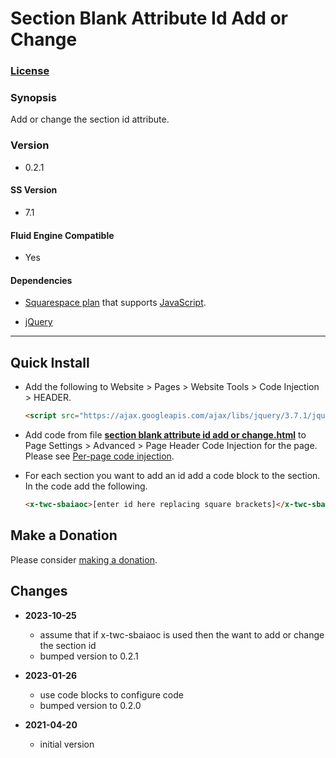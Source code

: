 # Section Blank Attribute Id Add or Change

### [License][1]

### Synopsis

Add or change the section id attribute.

### Version

  * 0.2.1

#### SS Version

  * 7.1

#### Fluid Engine Compatible

  * Yes

#### Dependencies

  * [Squarespace plan][2] that supports [JavaScript][3].
  
  * [jQuery][4]

---

## Quick Install

* Add the following to Website > Pages > Website Tools > Code Injection >
  HEADER.

  ```html
  <script src="https://ajax.googleapis.com/ajax/libs/jquery/3.7.1/jquery.min.js"></script>
  ```
  
* Add code from file **[section blank attribute id add or change.html][5]** to
  Page Settings > Advanced > Page Header Code Injection for the page. Please see
  [Per-page code injection][6]. 
  
* For each section you want to add an id add a code block to the section. In the
  code add the following.
  
  ```html
  <x-twc-sbaiaoc>[enter id here replacing square brackets]</x-twc-sbaiaoc>
  ```

## Make a Donation

Please consider [making a donation][7].

## Changes

* **2023-10-25**

  * assume that if x-twc-sbaiaoc is used then the want to add or change the
    section id
  * bumped version to 0.2.1
  
* **2023-01-26**

  * use code blocks to configure code
  * bumped version to 0.2.0
  
* **2021-04-20**

  * initial version

[1]: https://github.com/tomsWebConsulting/twcsl/blob/main/LICENSE.txt#L1
[2]: https://www.squarespace.com/pricing
[3]: https://en.wikipedia.org/wiki/JavaScript
[4]: https://jquery.com/
[5]: section%20blank%20attribute%20id%20add%20or%20change.html#L1
[6]: https://support.squarespace.com/hc/en-us/articles/205815908-Using-code-injection#toc-per-page-code-injection
[7]: https://github.com/tomsWebConsulting/twcsl#make-a-donation
